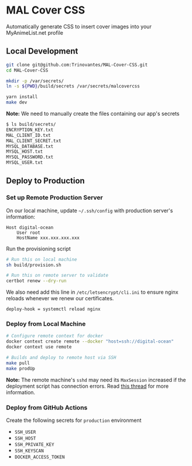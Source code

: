 # MAL Cover CSS

Automatically generate CSS to insert cover images into your MyAnimeList.net profile

## Local Development

```sh
git clone git@github.com:Trinovantes/MAL-Cover-CSS.git
cd MAL-Cover-CSS

mkdir -p /var/secrets/
ln -s ${PWD}/build/secrets /var/secrets/malcovercss

yarn install
make dev
```

**Note:** We need to manually create the files containing our app's secrets
```sh
$ ls build/secrets/
ENCRYPTION_KEY.txt
MAL_CLIENT_ID.txt
MAL_CLIENT_SECRET.txt
MYSQL_DATABASE.txt
MYSQL_HOST.txt
MYSQL_PASSWORD.txt
MYSQL_USER.txt
```

## Deploy to Production

### Set up Remote Production Server

On our local machine, update `~/.ssh/config` with production server's information:
```
Host digital-ocean
    User root
    HostName xxx.xxx.xxx.xxx
```

Run the provisioning script
```sh
# Run this on local machine
sh build/provision.sh

# Run this on remote server to validate
certbot renew --dry-run
```

We also need add this line in `/etc/letsencrypt/cli.ini` to ensure nginx reloads whenever we renew our certificates.
```
deploy-hook = systemctl reload nginx
```

### Deploy from Local Machine

```sh
# Configure remote context for docker
docker context create remote --docker "host=ssh://digital-ocean"
docker context use remote

# Builds and deploy to remote host via SSH
make pull
make prodUp
```

**Note:** The remote machine's `sshd` may need its `MaxSession` increased if the deployment script has connection errors. Read [this thread](https://github.com/docker/compose/issues/6463#issuecomment-623746349) for more information.

### Deploy from GitHub Actions

Create the following secrets for `production` environment

* `SSH_USER`
* `SSH_HOST`
* `SSH_PRIVATE_KEY`
* `SSH_KEYSCAN`
* `DOCKER_ACCESS_TOKEN`
